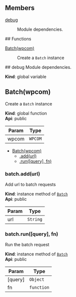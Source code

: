 ## Members
<dl>
<dt><a href="#debug">debug</a></dt>
<dd><p>Module dependencies.</p>
</dd>
</dl>
## Functions
<dl>
<dt><a href="#Batch">Batch(wpcom)</a></dt>
<dd><p>Create a <code>Batch</code> instance</p>
</dd>
</dl>
<a name="debug"></a>
## debug
Module dependencies.

**Kind**: global variable  
<a name="Batch"></a>
## Batch(wpcom)
Create a `Batch` instance

**Kind**: global function  
**Api**: public  

| Param | Type |
| --- | --- |
| wpcom | <code>WPCOM</code> | 


* [Batch(wpcom)](#Batch)
  * [.add(url)](#Batch#add)
  * [.run([query], fn)](#Batch#run)

<a name="Batch#add"></a>
### batch.add(url)
Add url to batch requests

**Kind**: instance method of <code>[Batch](#Batch)</code>  
**Api**: public  

| Param | Type |
| --- | --- |
| url | <code>String</code> | 

<a name="Batch#run"></a>
### batch.run([query], fn)
Run the batch request

**Kind**: instance method of <code>[Batch](#Batch)</code>  
**Api**: public  

| Param | Type |
| --- | --- |
| [query] | <code>Object</code> | 
| fn | <code>function</code> | 

